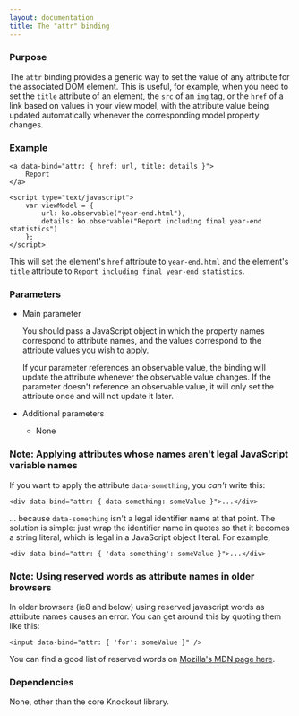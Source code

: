 ```yaml
---
layout: documentation
title: The "attr" binding
---
```


### Purpose
The `attr` binding provides a generic way to set the value of any attribute for the associated DOM element.  This is useful, for example, when you need to set the `title` attribute of an element, the `src` of an `img` tag, or the `href` of a link based on values in your view model, with the attribute value being updated automatically whenever the corresponding model property changes.

### Example
    <a data-bind="attr: { href: url, title: details }">
        Report
    </a>
    
    <script type="text/javascript">
        var viewModel = {
            url: ko.observable("year-end.html"),
            details: ko.observable("Report including final year-end statistics")
        };
    </script>

This will set the element's `href` attribute to `year-end.html` and the element's `title` attribute to `Report including final year-end statistics`.

### Parameters

  * Main parameter
   
    You should pass a JavaScript object in which the property names correspond to attribute names, and the values correspond to the attribute values you wish to apply.
 
    If your parameter references an observable value, the binding will update the attribute whenever the observable value changes. If the parameter doesn't reference an observable value, it will only set the attribute once and will not update it later.
   
  * Additional parameters 

     * None
   
### Note: Applying attributes whose names aren't legal JavaScript variable names

If you want to apply the attribute `data-something`, you *can't* write this:

    <div data-bind="attr: { data-something: someValue }">...</div>

... because `data-something` isn't a legal identifier name at that point. The solution is simple: just wrap the identifier name in quotes so that it becomes a string literal, which is legal in a JavaScript object literal. For example,

    <div data-bind="attr: { 'data-something': someValue }">...</div>

### Note: Using reserved words as attribute names in older browsers

In older browsers (ie8 and below) using reserved javascript words as attribute names causes an error. You can get around this by quoting them like this:

    <input data-bind="attr: { 'for': someValue }" />

You can find a good list of reserved words on [Mozilla's MDN page here](https://developer.mozilla.org/en-US/docs/Web/JavaScript/Reference/Lexical_grammar#Keywords).

### Dependencies

None, other than the core Knockout library.